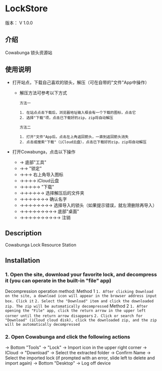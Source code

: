 # **LockStore**
版本： V 1.0.0

## 介绍
Cowabunga 锁头资源站

## 使用说明
- 打开站点，下载自己喜欢的锁头，解压（可在自带的"文件"App中操作）
    - 解压方法可参考以下方式
        ```
        方法一

        1. 在站点点击下载后，浏览器地址输入框会有一个下载的图标，点击它
        2. 选择"下载"项，点击已下载好的zip，zip将自动解压
        ```

        ```
        方法二

        1. 打开"文件"App后，点击左上角返回箭头，一直到返回箭头消失
        2. 点击或搜索"下载"（iCloud云盘），点击已下载好的zip，zip将自动解压
        ```

- 打开Cowabunga，点击以下操作
    - → 底部"工具"
    - →→ "锁定"
    - →→→ 右上角导入图标
    - →→→→ iCloud云盘
    - →→→→→ "下载" 
    - →→→→→→ 选择解压后的文件夹 
    - →→→→→→→ 确认名字
    - →→→→→→→→ 选择导入的锁头（如果提示错误，就左滑删除再导入）
    - →→→→→→→→→ 底部"桌面" 
    - →→→→→→→→→→ 注销

## Description
Cowabunga Lock Resource Station

## Installation

### 1. Open the site, download your favorite lock, and decompress it (you can operate in the built-in "file" app)
Decompression operation method:
Method 1
``1. After clicking Download on the site, a download icon will appear in the browser address input box. Click it``
``2. Select the "Download" item and click the downloaded zip. The zip will be automatically decompressed``
Method 2
``1. After opening the "File" app, click the return arrow in the upper left corner until the return arrow disappears``
``2. Click or search for "Download" (iCloud cloud disk), click the downloaded zip, and the zip will be automatically decompressed``

### 2. Open Cowabunga and click the following actions
→ Bottom "Tools"
→ "Lock" 
→ Import icon in the upper right corner
→ ICloud
→ "Download" 
→ Select the extracted folder
→ Confirm Name
→ Select the imported lock (if prompted with an error, slide left to delete and import again)
→ Bottom "Desktop"
→ Log off device